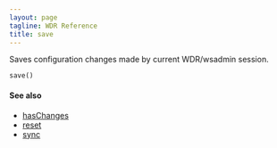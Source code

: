```yaml
---
layout: page
tagline: WDR Reference
title: save
---
```


Saves configuration changes made by current WDR/wsadmin session.

    save()

#### See also

* [hasChanges](wdr.config.hasChanges.html)
* [reset](wdr.config.reset.html)
* [sync](wdr.util.sync.html)
